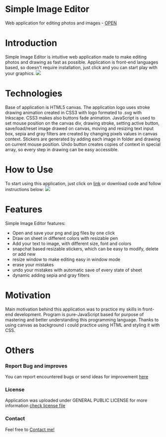 # Simple Image Editor
Web application for editing photos and images - [OPEN](https://tomaszorpik.github.io/Simple_Image_Editor/)

# Introduction

Simple Image Editor is intuitive web application made to make editing photos and drawing as fast as possible. Application is front-end languages based, so doesn't require installation, just click and you can start play with your graphics.
![](https://i.imgur.com/g7Lr56q.jpg)

# Technologies

Base of application is HTML5 canvas. The application logo uses stroke drawing animation created in CSS3 with logo formated to .svg with Inkscape. CSS3 makes also buttons fade animation. JavaScript is used to set mouse position on the canvas div, drawing stroke, setting active button, save/load/reset image drawed on canvas, moving and resizing text input box, sepia and gray filters are created by changing pixels values in canvas context. Stickers are generated by adding each image in folder and drawing on current mouse position. Undo button creates copies of context in special array, so every step in drawing can be easy accessible.  

# How to Use

To start using this application, just click on [link](https://tomaszorpik.github.io/Simple_Image_Editor/) or download code and follow instructions below:
![](https://i.imgur.com/famc03p.jpg)

# Features

Simple Image Editor features:
* Open and save your png and jpg files by one click
* Draw on sheet in different colors with resizable pen
* Add your text to image, with different size, font and colors
* snapchat based resizable stickers, which can be easy to modify, delete or add new
* resize window to make editing easy in window mode
* erase your mistakes
* undo your mistakes with automatic save of every state of sheet
* dynamic adding sepia and gray filters

# Motivation

Main motivation behind this application was to practice my skills in front-end development. Program is pure-JavaScript based for purpose of mastering and better understanding this programming language. Thanks to using canvas as background i could practice using HTML and styling it with CSS.

# Others

### Report Bug and improves

You can report encountered bugs or send ideas for improvement [here](https://github.com/TomaszOrpik/Simple_Image_Editor/issues)

### License

Application was uploaded under GENERAL PUBLIC LICENSE for more information [check license file](https://github.com/TomaszOrpik/Simple_Image_Editor/blob/master/LICENSE)

### Contact

Feel free to [Contact me!](https://github.com/TomaszOrpik)


